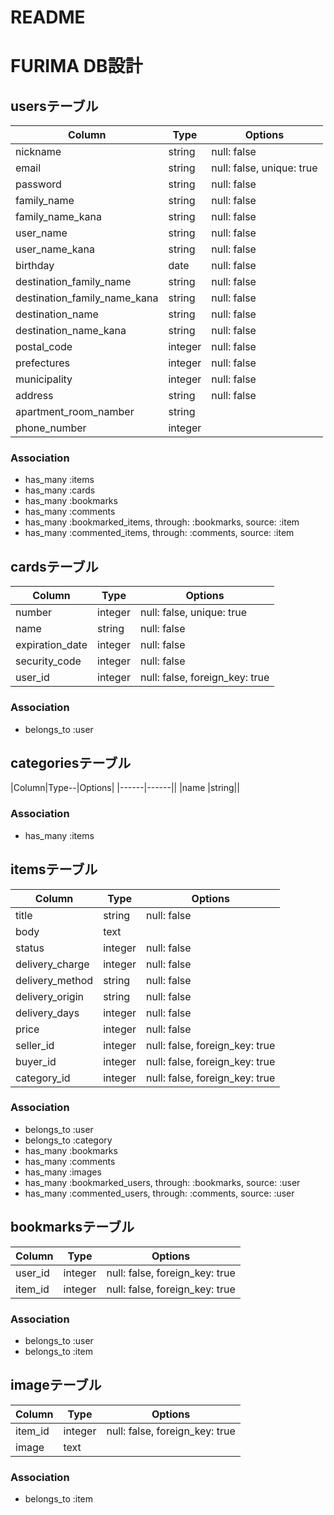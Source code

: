 # README

# FURIMA DB設計

## usersテーブル 
|Column|Type|Options|
|----------------------------|-------|-------------------------|
|nickname                    |string |null: false              | 
|email                       |string |null: false, unique: true|
|password                    |string |null: false              |
|family_name                 |string |null: false              |
|family_name_kana            |string |null: false              |
|user_name                   |string |null: false              |
|user_name_kana              |string |null: false              |
|birthday                    |date   |null: false              |
|destination_family_name     |string |null: false              |
|destination_family_name_kana|string |null: false              |
|destination_name            |string |null: false              |
|destination_name_kana       |string |null: false              |
|postal_code                 |integer|null: false              |
|prefectures                 |integer|null: false              |
|municipality                 |integer|null: false              |
|address                     |string |null: false              |
|apartment_room_namber       |string|             |
|phone_number                |integer|              |

### Association
- has_many   :items
- has_many   :cards
- has_many   :bookmarks
- has_many   :comments
- has_many  :bookmarked_items, through: :bookmarks, source: :item
- has_many  :commented_items, through: :comments, source: :item

## cardsテーブル
|Column         |Type   |Options                       |
|---------------|-------|------------------------------|
|number         |integer|null: false, unique: true     |
|name           |string |null: false                   |
|expiration_date|integer|null: false                   |
|security_code  |integer|null: false                   |
|user_id        |integer|null: false, foreign_key: true|

### Association
- belongs_to :user


## categoriesテーブル
|Column|Type--|Options|
|------|------||
|name  |string||

### Association
- has_many :items


## itemsテーブル
|Column|Type|Options|
|------|----|-------|
|title          |string   |null: false|
|body           |text   |           |
|status         |integer|null: false|
|delivery_charge|integer|null: false|
|delivery_method|string |null: false|
|delivery_origin|string   |null: false|
|delivery_days  |integer|null: false|
|price          |integer|null: false|
|seller_id  |integer  |null: false, foreign_key: true|
|buyer_id   |integer  |null: false, foreign_key: true|
|category_id|integer  |null: false, foreign_key: true|

### Association
- belongs_to :user
- belongs_to :category
- has_many :bookmarks
- has_many :comments
- has_many :images
- has_many :bookmarked_users, through: :bookmarks, source: :user
- has_many :commented_users, through: :comments, source: :user


## bookmarksテーブル
|Column|Type|Options|
|------|----|-------|
|user_id|integer|null: false, foreign_key: true|
|item_id|integer|null: false, foreign_key: true|

### Association
- belongs_to :user
- belongs_to :item


## imageテーブル
|Column|Type|Options|
|---------|-------- |-----------------------------------|
|item_id|integer|null: false, foreign_key: true|
|image  |text     |

### Association
- belongs_to :item
